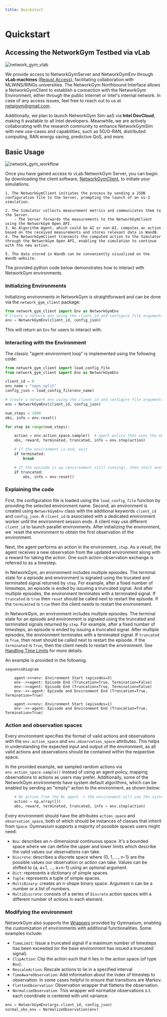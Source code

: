 ```yaml
---
title: Quickstart
---
```


# Quickstart

## Accessing the NetworkGym Testbed via vLab
![network_gym_vlab](network_gym_vlab.png)

We provide access to NetworkGymServer and NetworkGymEnv through **vLab machines** [(Requst Access)](https://registration.intel-research.net/), facilitating collaboration with MLWiNS/RINGs universities. The NetworkGym Northbound Interface allows a NetworkGymClient to establish a connection with the NetworkGym Environment, either through the public internet or Intel's internal network. In case of any access issues, feel free to reach out to us at [netaigym@gmail.com](mailto:netaigym@gmail.com).

Additionally, we plan to launch NetworkGym Sim-aaS via **Intel DevCloud**, making it available to all Intel developers.
Meanwhile, we are actively collaborating with the research community to enhance NetworkGymSim with new use-cases and capabilities, such as 5G/O-RAN, distributed computing, RAN energy saving, predictive QoS, and more.

## Basic Usage
![network_gym_workflow](network_gym_workflow.png)

Once you have gained access to vLab NetworkGym Server, you can begin by downloading the client software, [NetworkGymClient](https://github.com/IntelLabs/gma/tree/network-gym), to initiate your simulations.

```{admonition} ▶️ Upon starting the NetworkGymClient, the following series of steps occur:
1. The NetworkGymClient initiates the process by sending a JSON configuration file to the Server, prompting the launch of an ns-3 simulation.
```

```{admonition} 🔁 During the simulation, the process repeats as follows:
2. The Simulator collects measurement metrics and communicates them to the Server.
    - The Server forwards the measurements to the NetworkGymClient using the NetworkGym Open API.
3. An Algorithm Agent, which could be AI or non-AI, computes an action based on the received measurements and stores relevant data in WandB.
4. The NetworkGymClient transmits the computed action to the Simulator through the NetworkGym Open API, enabling the simulation to continue with the new action.
```

```{admonition} ⏹️ When the NetworkGym or the simulation concludes:
5. The data stored in Wandb can be conveniently visualized on the Wandb website.
```
The provided python code below demonstrates how to interact with NetworkGym environments.

### Initializing Environments

Initializing environments in NetworkGym is straightforward and can be done via the `network_gym_client` package:

```python
from network_gym_client import Env as NetworkGymEnv
# Create a network env using the client_id and configure file arguments.
env = NetworkGymEnv(client_id, config_json) 
```

This will return an ``Env`` for users to interact with.

### Interacting with the Environment

The classic "agent-environment loop" is implemented using the following code:

```python
from network_gym_client import load_config_file
from network_gym_client import Env as NetworkGymEnv

client_id = 0
env_name = "nqos_split"
config_json = load_config_file(env_name)

# Create a network env using the client_id and configure file arguments.
env = NetworkGymEnv(client_id, config_json) 

num_steps = 1000
obs, info = env.reset()

for step in range(num_steps):

    action = env.action_space.sample()  # agent policy that uses the observation and info
    obs, reward, terminated, truncated, info = env.step(action)

    # If the environment is end, exit
    if terminated:
        break

    # If the epsiode is up (environment still running), then start another one
    if truncated:
        obs, info = env.reset()
```

### Explaining the code

First, the configuration file is loaded using the `load_config_file` function by providing the selected environment name. Second, an environment is created using `NetworkGymEnv` class with the additional keywords `client_id` and `config_json`. A `client_id` is associated with a dedicated environment worker until the environment session ends. A client may use different `client_id` to launch parallel environments. After initializing the environment, we `reset the environment to obtain the first observation of the environment.

Next, the agent performs an action in the environment, `step`. As a result, the agent receives a new observation from the updated environment along with a reward for taking the action. One such action-observation exchange is referred to as a timestep.

In NetworkGym, an environment includes multiple episodes. The terminal state for a episode and environment is signaled using the trucated and terminated signal returned by `step`. For example, after a fixed number of timesteps, an episode is ended by issueing a truncated signal. And after multiple episodes, the environment terminates with a terminated signal. If ``truncated`` is `true` then ``reset`` should be called next to restart the episode. If the `termianted` is `true` then the client needs to restart the environement.

In NetworkGym, an environment includes multiple episodes. The terminal state for an episode and environment is signaled using the truncated and terminated signals returned by `step`. For example, after a fixed number of timesteps, an episode is ended by issuing a truncated signal. After multiple episodes, the environment terminates with a terminated signal. If `truncated` is `True`, then reset should be called next to restart the episode. If the `terminated` is `True`, then the client needs to restart the environment. See [Handling Time Limits](../tutorials/handling_time_limits.md) for more details.

An example is provided in the following.
```{mermaid}
sequenceDiagram

    agent->>+env: Environment Start (episodes=3)
    env-->>agent: Episode End (Truncation=True, Termination=False)
    env-->>agent: Episode End (Truncation=True, Termination=False)
    env-->>-agent: Episode and Environment End (Truncation=True, Termination=True)

    agent->>+env: Environment Start (episodes=1)
    env-->>-agent: Episode and Environment End (Truncation=True, Termination=True)

```


### Action and observation spaces

Every environment specifies the format of valid actions and observations with the `env.action_space` and `env.observation_space` attributes. This helps in understanding the expected input and output of the environment, as all valid actions and observations should be contained within the respective space.

In the provided example, we sampled random actions via `env.action_space.sample()` instead of using an agent policy, mapping observations to actions as users may prefer. Additionally, some of the NetworkGym environments have system default algorithms, which can be enabled by sending an "empty" action to the environment, as shown below:

```python
    # No action from the RL agent -> the environment will use the system default policy
    action = np.array([])
    obs, reward, terminated, truncated, info = env.step(action)
```

Every environment should have the attributes `action_space` and `observation_space`, both of which should be instances of classes that inherit from `Space`. Gymnasium supports a majority of possible spaces users might need:
- ``Box``: describes an n-dimensional continuous space. It's a bounded space where we can define the upper and lower
  limits which describe the valid values our observations can take.
- ``Discrete``: describes a discrete space where {0, 1, ..., n-1} are the possible values our observation or action can take.
  Values can be shifted to {a, a+1, ..., a+n-1} using an optional argument.
- ``Dict``: represents a dictionary of simple spaces.
- ``Tuple``: represents a tuple of simple spaces.
- ``MultiBinary``: creates an n-shape binary space. Argument n can be a number or a list of numbers.
- ``MultiDiscrete``: consists of a series of ``Discrete`` action spaces with a different number of actions in each element.


### Modifying the environment

NetworkGym also supports the [Wrappers](https://gymnasium.farama.org/content/basic_usage/#modifying-the-environment) provided by Gymnasium, enabling the customization of environments with additional functionalities. Some examples include:
- `TimeLimit`: Issue a truncated signal if a maximum number of timesteps has been exceeded (or the base environment has issued a truncated signal).
- `ClipAction`: Clip the action such that it lies in the action space (of type `Box`).
- `RescaleAction`: Rescale actions to lie in a specified interval
- `TimeAwareObservation`: Add information about the index of timestep to observation. In some cases helpful to ensure that transitions are Markov.
- `FlattenObservation`: Observation wrapper that flattens the observation.
- `NormalizeObservation`: This wrapper will normalize observations s.t. each coordinate is centered with unit variance.

```python
env = NetworkGymEnv(args.client_id, config_json)
normal_obs_env = NormalizeObservation(env)
```
